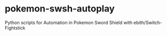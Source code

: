 # pokemon-swsh-autoplay
Python scripts for Automation in Pokemon Sword Shield with ebith/Switch-Fightstick
